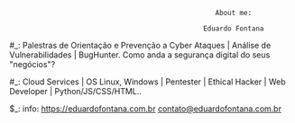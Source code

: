                                                        About me: 
                                                                
                                                    Eduardo Fontana

#_: Palestras de Orientação e Prevenção a Cyber Ataques | Análise de Vulnerabilidades | BugHunter. Como anda a segurança digital do seus "negócios"?

#_: Cloud Services | OS Linux, Windows | Pentester | Ethical Hacker | Web Developer | Python/JS/CSS/HTML..

$_: info: https://eduardofontana.com.br
          contato@eduardofontana.com.br
